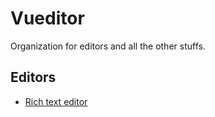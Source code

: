 # Vueditor

Organization for editors and all the other stuffs.

## Editors

- [Rich text editor](https://github.com/vueditor/rich-text-editor)